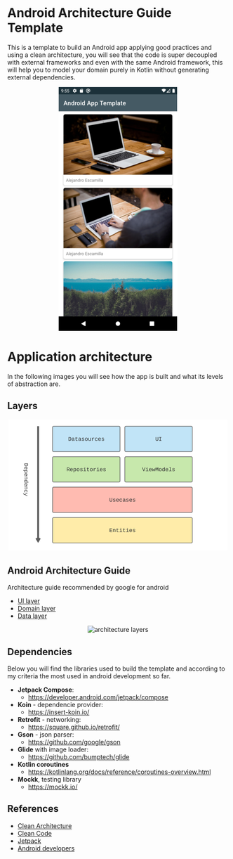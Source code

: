 # Android Architecture Guide Template

This is a template to build an Android app applying good practices and using a clean architecture, you will see that the code is super decoupled with external frameworks and even with the same Android framework, this will help you to model your domain purely in Kotlin without generating external dependencies.

<p align="center">
  <img src="https://github.com/santimattius/android-architecture-guide/blob/master/screenshoot/android-clean-arch-capture.png?raw=true" alt="App Capture"/>
</p>


# Application architecture

In the following images you will see how the app is built and what its levels of abstraction are.

## Layers

<p align="center">
  <img width="500" src="https://github.com/santimattius/android-architecture-guide/blob/master/screenshoot/android-clean-arch-general.png?raw=true" alt="general architecture"/>
</p>

## Android Architecture Guide
Architecture guide recommended by google for android
- [UI layer](https://developer.android.com/jetpack/guide/ui-layer)
- [Domain layer](https://developer.android.com/jetpack/guide/domain-layer)
- [Data layer](https://developer.android.com/jetpack/guide/data-layer)

<p align="center">
  <img width="450" src="https://github.com/santimattius/android-architecture-guide/blob/feature/architecture-guide/screenshoot/android-architecture-guide.png?raw=true" alt="architecture layers"/>
</p>

## Dependencies

Below you will find the libraries used to build the template and according to my criteria the most used in android development so far.

- **Jetpack Compose**:
  - https://developer.android.com/jetpack/compose
- **Koin** - dependencie provider: 
  - https://insert-koin.io/
- **Retrofit** - networking: 
  - https://square.github.io/retrofit/
- **Gson** - json parser:
  - https://github.com/google/gson
- **Glide** with image loader:
  - https://github.com/bumptech/glide
- **Kotlin coroutines**
  - https://kotlinlang.org/docs/reference/coroutines-overview.html
- **Mockk**, testing library
  - https://mockk.io/  

## References

 - [Clean Architecture](https://blog.cleancoder.com/uncle-bob/2012/08/13/the-clean-architecture.html)
 - [Clean Code](https://blog.cleancoder.com/)
 - [Jetpack](https://developer.android.com/jetpack?gclid=CjwKCAjw7diEBhB-EiwAskVi13xJGdb6SCxqntF3pNt6JQ4ulvEQsB9JelBK2OIG5P0cePTCcsOksBoCk1sQAvD_BwE&gclsrc=aw.ds)
 - [Android developers](https://developer.android.com/)

